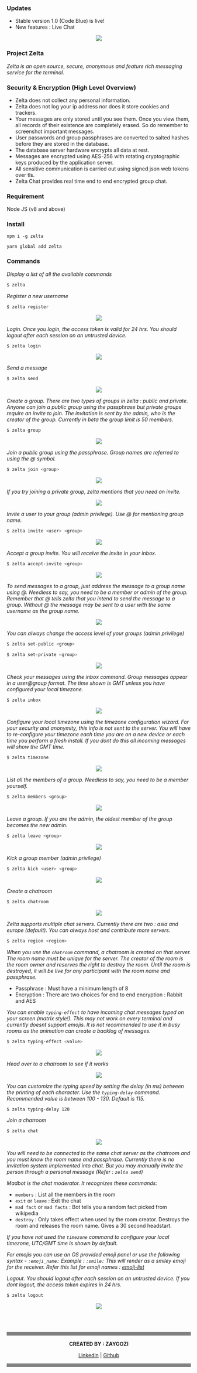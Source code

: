 <head>
  <link rel="shortcut icon" type="image/x-icon" href="favicon.ico">
</head>

### Updates
* Stable version 1.0 (Code Blue) is live!
* New features : Live Chat

<p align="center">
  <img src = "https://raw.githubusercontent.com/zeltagq/docs/master/simple-chat-1.gif">
</p>

### Project Zelta
*Zelta is an open source, secure, anonymous and feature rich messaging service for the terminal.*

### Security & Encryption (High Level Overview)
* Zelta does not collect any personal information.
* Zelta does not log your ip address nor does it store cookies and trackers.
* Your messages are only stored until you see them. Once you view them, all records of their existence are completely erased. So do remember to screenshot important messages.
* User passwords and group passphrases are converted to salted hashes before they are stored in the database.
* The database server hardware encrypts all data at rest.
* Messages are encrypted using AES-256 with rotating cryptographic keys produced by the application server.
* All sensitive communication is carried out using signed json web tokens over tls.
* Zelta Chat provides real time end to end encrypted group chat.

### Requirement
Node JS (v8 and above)

### Install
```
npm i -g zelta
```
```
yarn global add zelta
```

### Commands

*Display a list of all the available commands*
```sh
$ zelta
```

*Register a new username*
```sh
$ zelta register
```
<p align="center">
  <img src = "https://raw.githubusercontent.com/zeltagq/docs/master/register.gif">
</p>

*Login. Once you login, the access token is valid for 24 hrs. You should logout after each session on an untrusted device.*
```sh
$ zelta login
```
<p align="center">
  <img src = "https://raw.githubusercontent.com/zeltagq/docs/master/login.gif">
</p>

*Send a message*
```sh
$ zelta send
```
<p align="center">
  <img src = "https://raw.githubusercontent.com/zeltagq/docs/master/send-msg.gif">
</p>

*Create a group. There are two types of groups in zelta : public and private. Anyone can join a public group using the passphrase but private groups require an invite to join. The invitation is sent by the admin, who is the creator of the group. Currently in beta the group limit is 50 members.*
```sh
$ zelta group
```
<p align="center">
  <img src = "https://raw.githubusercontent.com/zeltagq/docs/master/group-creation.gif">
</p>

*Join a public group using the passphrase. Group names are referred to using the @ symbol.*
```sh
$ zelta join <group>
```
<p align="center">
  <img src = "https://raw.githubusercontent.com/zeltagq/docs/master/join-grp.gif">
</p>

*If you try joining a private group, zelta mentions that you need an invite.*
<p align="center">
  <img src = "https://raw.githubusercontent.com/zeltagq/docs/master/no-invite-join.gif">
</p>

*Invite a user to your group (admin privilege). Use @ for mentioning group name.*
```sh
$ zelta invite <user> <group>
```
<p align="center">
  <img src = "https://raw.githubusercontent.com/zeltagq/docs/master/send-invite.gif">
</p>

*Accept a group invite. You will receive the invite in your inbox.*
```sh
$ zelta accept-invite <group>
```
<p align="center">
  <img src = "https://raw.githubusercontent.com/zeltagq/docs/master/accept-invite.gif">
</p>

*To send messages to a group, just address the message to a group name using @. Needless to say, you need to be a member or admin of the group. Remember that @ tells zelta that you intend to send the message to a group. Without @ the message may be sent to a user with the same username as the group name.*
<p align="center">
  <img src = "https://raw.githubusercontent.com/zeltagq/docs/master/group-msg.gif">
</p>

*You can always change the access level of your groups (admin privilege)*
```sh
$ zelta set-public <group>
```
```sh
$ zelta set-private <group>
```
<p align="center">
  <img src = "https://raw.githubusercontent.com/zeltagq/docs/master/public-private.gif">
</p>

*Check your messages using the inbox command. Group messages appear in a user@group format. The time shown is GMT unless you have configured your local timezone.*
```sh
$ zelta inbox
```
<p align="center">
  <img src = "https://raw.githubusercontent.com/zeltagq/docs/master/inbox.gif">
</p>

*Configure your local timezone using the timezone configuration wizard. For your security and anonymity, this info is not sent to the server. You will have to re-configure your timezone each time you are on a new device or each time you perform a fresh install. If you dont do this all incoming messages will show the GMT time.*
```sh
$ zelta timezone
```
<p align="center">
  <img src = "https://raw.githubusercontent.com/zeltagq/docs/master/timezone.gif">
</p>

*List all the members of a group. Needless to say, you need to be a member yourself.*
```sh
$ zelta members <group>
```
<p align="center">
  <img src = "https://raw.githubusercontent.com/zeltagq/docs/master/members.gif">
</p>

*Leave a group. If you are the admin, the oldest member of the group becomes the new admin.*
```sh
$ zelta leave <group>
```
<p align="center">
  <img src = "https://raw.githubusercontent.com/zeltagq/docs/master/leave.gif">
</p>

*Kick a group member (admin privilege)*
```sh
$ zelta kick <user> <group>
```
<p align="center">
  <img src = "https://raw.githubusercontent.com/zeltagq/docs/master/kick.gif">
</p>

*Create a chatroom*
```sh
$ zelta chatroom
```
<p align="center">
  <img src = "https://raw.githubusercontent.com/zeltagq/docs/master/chatroom.gif">
</p>

*Zelta supports multiple chat servers. Currently there are two : asia and europe (default). You can always host and contribute more servers.*
```sh
$ zelta region <region>
```
*When you use the ```chatroom``` command, a chatroom is created on that server. The room name must be unique for the server. The creator of the room is the room owner and reserves the right to destroy the room. Until the room is destroyed, it will be live for any participant with the room name and passphrase.*

* Passphrase : Must have a minimum length of 8
* Encryption : There are two choices for end to end encryption : Rabbit and AES

*You can enable ```typing-effect``` to have incoming chat messages typed on your screen (matrix style!). This may not work on every terminal and currently doesnt support emojis. It is not recommended to use it in busy rooms as the animation can create a backlog of messages.*
```sh
$ zelta typing-effect <value>
```
<p align="center">
  <img src = "https://raw.githubusercontent.com/zeltagq/docs/master/typing-effect.gif">
</p>

*Head over to a chatroom to see if it works*
<p align="center">
  <img src = "https://raw.githubusercontent.com/zeltagq/docs/master/typing-chat.gif">
</p>

*You can customize the typing speed by setting the delay (in ms) between the printing of each character. Use the ```typing-delay``` command. Recommended value is between 100 - 130. Default is 115.*
```sh
$ zelta typing-delay 120
```

*Join a chatroom*
```sh
$ zelta chat
```
<p align="center">
  <img src = "https://raw.githubusercontent.com/zeltagq/docs/master/join-chat.gif">
</p>

*You will need to be connected to the same chat server as the chatroom and you must know the room name and passphrase. Currently there is no invitation system implemented into chat. But you may manually invite the person through a personal message (Refer : ```zelta send```)*

*Madbot is the chat moderator. It recognizes these commands:*
* ```members``` : List all the members in the room
* ```exit``` or ```leave``` : Exit the chat
* ```mad fact``` or ```mad facts``` : Bot tells you a random fact picked from wikipedia
* ```destroy``` : Only takes effect when used by the room creator. Destroys the room and releases the room name. Gives a 30 second headstart.

*If you have not used the ```timezone``` command to configure your local timezone, UTC/GMT time is shown by default.*

*For emojis you can use an OS provided emoji panel or use the following syntax - ```:emoji_name:``` Example : ```:smile:``` This will render as a smiley emoji for the receiver. Refer this list for emoji names : [emoji-list](https://raw.githubusercontent.com/omnidan/node-emoji/master/lib/emoji.json)*

*Logout. You should logout after each session on an untrusted device. If you dont logout, the access token expires in 24 hrs.*
```sh
$ zelta logout
```
<p align="center">
  <img src = "https://raw.githubusercontent.com/zeltagq/docs/master/logout.gif">
</p>

<br><br>
<hr style="height:10px;border-width:10px;color:gray;background-color:gray">
<p align="center"><b>CREATED BY : ZAYGOZI</b></p>
<p align="center"><a href = "https://www.linkedin.com/in/zaygo/">Linkedin</a> | <a href = "https://github.com/zaygozi">Github</a></p>
<hr style="height:10px;border-width:10px;color:gray;background-color:gray">
